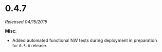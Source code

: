 # 0.4.7

*Released 04/15/2015*

**Misc:**

- Added automated functional NW tests during deployment in preparation for `0.5.0` release.

